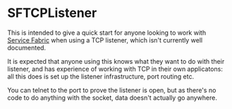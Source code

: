 # SFTCPListener
This is intended to give a quick start for anyone looking to work with [Service Fabric](https://docs.microsoft.com/en-us/azure/service-fabric/) when using a TCP listener, which isn't currently well documented. 

It is expected that anyone using this knows what they want to do with their listener, and has experience of working with TCP in their own applicatons: all this does is set up the listener infrastructure, port routing etc. 

You can telnet to the port to prove the listener is open, but as there's no code to do anything with the socket, data doesn't actually go anywhere.
